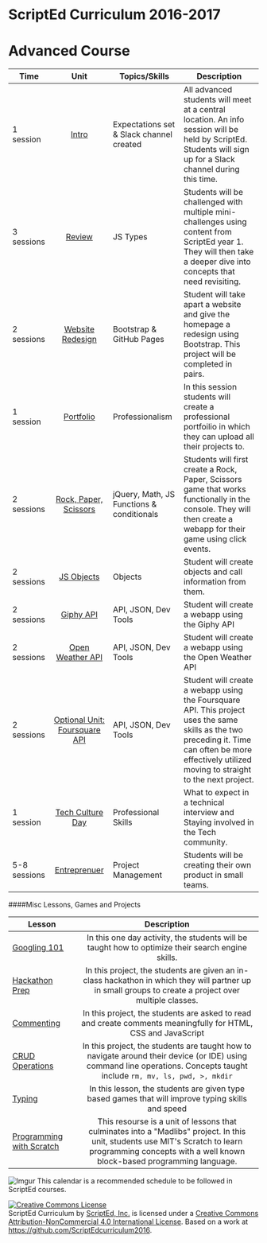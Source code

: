 # ScriptEd Curriculum 2016-2017


Advanced Course
===================

| Time  | Unit | Topics/Skills | Description |
|-------|:-------:|------|--------------|
| 1 session | [Intro](units/0-intro) | Expectations set & Slack channel created | All advanced students will meet at a central location. An info session will be held by ScriptEd. Students will sign up for a Slack channel during this time. |
| 3 sessions| [Review](units/1-review) | JS Types| Students will be challenged with multiple mini-challenges using content from ScriptEd year 1. They will then take a deeper dive into concepts that need revisiting. |
| 2 sessions | [Website Redesign](units/2-websiteRedesign) | Bootstrap & GitHub Pages| Student will take apart a website and give the homepage a redesign using Bootstrap. This project will be completed in pairs. |
| 1 session| [Portfolio](units/3-portfolio) | Professionalism| In this session students will create a professional portfoilio in which they can upload all their projects to.|
| 2 sessions | [Rock, Paper, Scissors](units/4-RPS) | jQuery, Math, JS Functions & conditionals | Students will first create a Rock, Paper, Scissors game that works functionally in the console. They will then create a webapp for their game using click events.|
| 2 sessions | [JS Objects](units/5-JSobjects) | Objects| Student will create objects and call information from them. |
| 2 sessions | [Giphy API](units/6-giphyAPI) | API, JSON, Dev Tools| Student will create a webapp using the Giphy API|
| 2 sessions | [Open Weather API](units/7-openWeatherAPI) | API, JSON, Dev Tools| Student will create a webapp using the Open Weather API|
| 2 sessions | [Optional Unit: Foursquare API](units/opt-FoursquareAPI) | API, JSON, Dev Tools| Student will create a webapp using the Foursquare API. This project uses the same skills as the two preceding it. Time can often be more effectively utilized moving to straight to the next project. |
| 1 session| [Tech Culture Day](units/8-techDay) | Professional Skills| What to expect in a technical interview and Staying involved in the Tech community. |
| 5-8 sessions | [Entreprenuer](units/9-entrepreneur) | Project Management| Students will be creating their own product in small teams. |

####Misc Lessons, Games and Projects

| Lesson | Description |
|-------|:-------:|
| [Googling 101](../miscLessons/googling101) | In this one day activity, the students will be taught how to optimize their search engine skills.|
|  [Hackathon Prep](https://docs.google.com/presentation/d/188SbubVsDb0FaDEQjokigsEAJ1Ucb1uVuJEqee819WE/edit?usp=sharing)  | In this project, the students are given an in-class hackathon in which they will partner up in small groups to create a project over multiple classes.| 
|  [Commenting](https://docs.google.com/presentation/d/1s7hDP4IZSXYTwa2vAKLHgzXgZW0gDpCPHp6JK3nqczo/edit?usp=sharing)  | In this project, the students are asked to read and create comments meaningfully for HTML, CSS and JavaScript|
|  [CRUD Operations](../miscLessons/commandLine)  | In this project, the students are taught how to navigate around their device (or IDE) using command line operations. Concepts taught include `rm, mv, ls, pwd, >, mkdir` |
|  [Typing](https://docs.google.com/presentation/d/18-1xt6VBbh5WM6afUbYJOWO2Gd9hgTaMFhZOz6gV6qc/edit?usp=sharing)  | In this lesson, the students are given type based games that will improve typing skills and speed|
|  [Programming with Scratch](../miscLessons/scratchUnit)  | This resourse is a unit of lessons that culminates into a "Madlibs" project. In this unit, students use MIT's Scratch to learn programming concepts with a well known block-based programming language.|   

![Imgur](http://i.imgur.com/OCpzQ2C.png)
This calendar is a recommended schedule to be followed in ScriptEd courses.

<a rel="license" href="http://creativecommons.org/licenses/by-nc/4.0/"><img alt="Creative Commons License" style="border-width:0" src="https://i.creativecommons.org/l/by-nc/4.0/88x31.png" /></a><br /><span xmlns:dct="http://purl.org/dc/terms/" property="dct:title">ScriptEd Curriculum</span> by <a xmlns:cc="http://creativecommons.org/ns#" href="https://github.com/ScriptEdcurriculum/curriculum" property="cc:attributionName" rel="cc:attributionURL">ScriptEd, Inc.</a> is licensed under a <a rel="license" href="http://creativecommons.org/licenses/by-nc/4.0/">Creative Commons Attribution-NonCommercial 4.0 International License</a>.  Based on a work at <a xmlns:dct="http://purl.org/dc/terms/" href="https://github.com/ScriptEdcurriculum/curriculum2016" rel="dct:source">https://github.com/ScriptEdcurriculum2016</a>.
